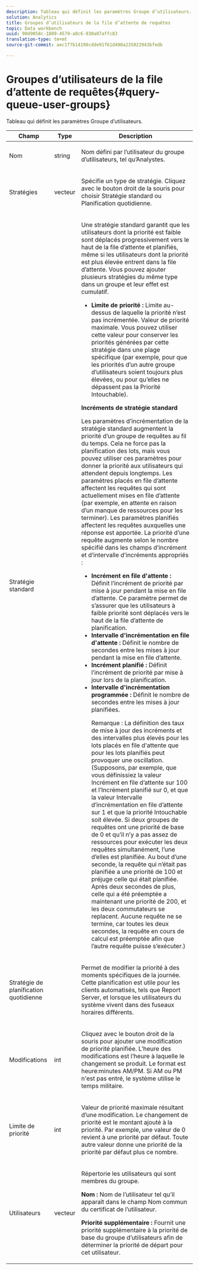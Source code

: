 ```yaml
---
description: Tableau qui définit les paramètres Groupe d’utilisateurs.
solution: Analytics
title: Groupes d’utilisateurs de la file d’attente de requêtes
topic: Data workbench
uuid: 90d9058c-1809-4579-a8c6-930a07affc83
translation-type: tm+mt
source-git-commit: aec1f7b14198cdde91f61d490a235022943bfedb

---
```



# Groupes d’utilisateurs de la file d’attente de requêtes{#query-queue-user-groups}

Tableau qui définit les paramètres Groupe d’utilisateurs.

<table id="table_670A47E25A7A43F0B599BD7ABB173E69"> 
 <thead> 
  <tr> 
   <th colname="col1" class="entry"> Champ </th> 
   <th colname="col2" class="entry"> Type </th> 
   <th colname="col3" class="entry"> Description </th> 
  </tr> 
 </thead>
 <tbody> 
  <tr> 
   <td colname="col1"> <p>Nom </p> </td> 
   <td colname="col2"> <p>string </p> </td> 
   <td colname="col3"> <p>Nom défini par l’utilisateur du groupe d’utilisateurs, tel qu’Analystes. </p> </td> 
  </tr> 
  <tr> 
   <td colname="col1"> <p>Stratégies </p> </td> 
   <td colname="col2"> <p>vecteur </p> </td> 
   <td colname="col3"> <p>Spécifie un type de stratégie. Cliquez avec le bouton droit de la souris pour choisir Stratégie standard ou Planification quotidienne. </p> </td> 
  </tr> 
  <tr> 
   <td colname="col1"> <p>Stratégie standard </p> </td> 
   <td colname="col2"> </td> 
   <td colname="col3"> <p>Une stratégie standard garantit que les utilisateurs dont la priorité est faible sont déplacés progressivement vers le haut de la file d’attente et planifiés, même si les utilisateurs dont la priorité est plus élevée entrent dans la file d’attente. Vous pouvez ajouter plusieurs stratégies du même type dans un groupe et leur effet est cumulatif. 
     <ul id="ul_F7F60D23DC934F61AF2183177A11FA65"> 
      <li id="li_805ED3E740814FAEBFF2B411BAB3D248"><b>Limite de priorité :</b> Limite au-dessus de laquelle la priorité n’est pas incrémentée. Valeur de priorité maximale. Vous pouvez utiliser cette valeur pour conserver les priorités générées par cette stratégie dans une plage spécifique (par exemple, pour que les priorités d’un autre groupe d’utilisateurs soient toujours plus élevées, ou pour qu’elles ne dépassent pas la Priorité Intouchable). </li> 
     </ul> </p> <p> <b>Incréments de stratégie standard</b> </p> <p>Les paramètres d’incrémentation de la stratégie standard augmentent la priorité d’un groupe de requêtes au fil du temps. Cela ne force pas la planification des lots, mais vous pouvez utiliser ces paramètres pour donner la priorité aux utilisateurs qui attendent depuis longtemps. Les paramètres placés en file d’attente affectent les requêtes qui sont actuellement mises en file d’attente (par exemple, en attente en raison d’un manque de ressources pour les terminer). Les paramètres planifiés affectent les requêtes auxquelles une réponse est apportée. La priorité d’une requête augmente selon le nombre spécifié dans les champs d’incrément et d’intervalle d’incréments appropriés : 
     <ul id="ul_7A5EE18CE10E4484A203B938525C806C"> 
      <li id="li_4B5CD827AF3848DA811A96C851340518"><b>Incrément en file d'attente :</b> Définit l’incrément de priorité par mise à jour pendant la mise en file d’attente. Ce paramètre permet de s’assurer que les utilisateurs à faible priorité sont déplacés vers le haut de la file d’attente de planification. </li> 
      <li id="li_91CA798235234A1CAC7AB32A7FB1CE84"><b>Intervalle d'incrémentation en file d'attente :</b> Définit le nombre de secondes entre les mises à jour pendant la mise en file d’attente. </li> 
      <li id="li_079275E21ABA43B796A853624A6BDC29"><b>Incrément planifié :</b> Définit l’incrément de priorité par mise à jour lors de la planification. </li> 
      <li id="li_3AE2EC3EBE6C4670BA0FA1BBD03FEBBD"><b>Intervalle d'incrémentation programmée :</b> Définit le nombre de secondes entre les mises à jour planifiées. <p> <p>Remarque :  La définition des taux de mise à jour des incréments et des intervalles plus élevés pour les lots placés en file d'attente que pour les lots planifiés peut provoquer une oscillation. (Supposons, par exemple, que vous définissiez la valeur Incrément en file d’attente sur 100 et l’Incrément planifié sur 0, et que la valeur Intervalle d’incrémentation en file d’attente sur 1 et que la priorité Intouchable soit élevée. Si deux groupes de requêtes ont une priorité de base de 0 et qu’il n’y a pas assez de ressources pour exécuter les deux requêtes simultanément, l’une d’elles est planifiée. Au bout d’une seconde, la requête qui n’était pas planifiée a une priorité de 100 et préjuge celle qui était planifiée. Après deux secondes de plus, celle qui a été préemptée a maintenant une priorité de 200, et les deux commutateurs se replacent. Aucune requête ne se termine, car toutes les deux secondes, la requête en cours de calcul est préemptée afin que l’autre requête puisse s’exécuter.) </p> </p> </li> 
     </ul> </p> </td> 
  </tr> 
  <tr> 
   <td colname="col1"> <p>Stratégie de planification quotidienne </p> </td> 
   <td colname="col2"> </td> 
   <td colname="col3"> <p>Permet de modifier la priorité à des moments spécifiques de la journée. Cette planification est utile pour les clients automatisés, tels que <span class="wintitle"> Report Server</span>, et lorsque les utilisateurs du système vivent dans des fuseaux horaires différents. </p> </td> 
  </tr> 
  <tr> 
   <td colname="col1"> <p>Modifications </p> </td> 
   <td colname="col2"> <p>int </p> </td> 
   <td colname="col3"> <p>Cliquez avec le bouton droit de la souris pour ajouter une modification de priorité planifiée. L’heure des modifications est l’heure à laquelle le changement se produit. Le format est heure:minutes AM/PM. Si AM ou PM n'est pas entré, le système utilise le temps militaire. </p> </td> 
  </tr> 
  <tr> 
   <td colname="col1"> <p>Limite de priorité </p> </td> 
   <td colname="col2"> <p>int </p> </td> 
   <td colname="col3"> <p>Valeur de priorité maximale résultant d’une modification. Le changement de priorité est le montant ajouté à la priorité. Par exemple, une valeur de 0 revient à une priorité par défaut. Toute autre valeur donne une priorité de la priorité par défaut plus ce nombre. </p> </td> 
  </tr> 
  <tr> 
   <td colname="col1"> <p>Utilisateurs </p> </td> 
   <td colname="col2"> <p>vecteur </p> </td> 
   <td colname="col3"> <p>Répertorie les utilisateurs qui sont membres du groupe. </p> <p> <b>Nom :</b> Nom de l’utilisateur tel qu’il apparaît dans le champ Nom commun du certificat de l’utilisateur. </p> <p> <b>Priorité supplémentaire :</b> Fournit une priorité supplémentaire à la priorité de base du groupe d’utilisateurs afin de déterminer la priorité de départ pour cet utilisateur. </p> </td> 
  </tr> 
 </tbody> 
</table>

